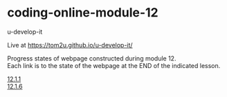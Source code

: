 # coding-online-module-12

u-develop-it  

Live at https://tom2u.github.io/u-develop-it/  

Progress states of webpage constructed during module 12.  
Each link is to the state of the webpage at the END of the indicated lesson.  

[12.1.1](https://github.com/tom2u/coding-online-module-12/tree/master/12.1.1)  
[12.1.6](https://github.com/tom2u/coding-online-module-12/tree/master/12.1.6)   